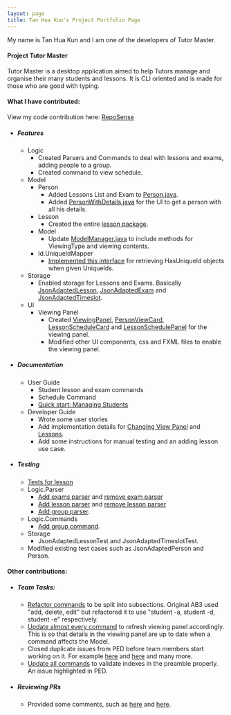 ```yaml
---
layout: page
title: Tan Hua Kun's Project Portfolio Page
---
```


My name is Tan Hua Kun and I am one of the developers of Tutor Master.

#### Project Tutor Master

Tutor Master is a desktop application aimed to help Tutors manage and organise their many students and lessons. It is CLI oriented and is made for those who are good with typing.

#### What I have contributed:

View my code contribution here: [RepoSense](https://nus-cs2103-ay2122s1.github.io/tp-dashboard/?search=tanhuakun&sort=groupTitle&sortWithin=title&timeframe=commit&mergegroup=&groupSelect=groupByRepos&breakdown=true&checkedFileTypes=docs~functional-code~test-code~other&since=2021-09-17&tabOpen=true&tabType=authorship&tabAuthor=tanhuakun&tabRepo=AY2122S1-CS2103T-W16-4%2Ftp%5Bmaster%5D&authorshipIsMergeGroup=false&authorshipFileTypes=docs~functional-code~test-code~other&authorshipIsBinaryFileTypeChecked=false)

* ##### Features
    * Logic
        * Created Parsers and Commands to deal with lessons and exams, adding people to a group.
        * Created command to view schedule.
    * Model
        * Person
            * Added Lessons List and Exam to [Person.java](https://github.com/AY2122S1-CS2103T-W16-4/tp/blob/master/src/main/java/seedu/address/model/person/Person.java).
            * Added [PersonWithDetails.java](https://github.com/AY2122S1-CS2103T-W16-4/tp/blob/master/src/main/java/seedu/address/model/person/PersonWithDetails.java) for the UI to get a person with all his details.
        * Lesson
            * Created the entire [lesson package](https://github.com/AY2122S1-CS2103T-W16-4/tp/tree/master/src/main/java/seedu/address/model/lesson).
        * Model
            * Update [ModelManager.java](https://github.com/AY2122S1-CS2103T-W16-4/tp/blob/master/src/main/java/seedu/address/model/ModelManager.java) to include methods for ViewingType and viewing contents.
        * Id.UniqueIdMapper
            * [Implemented this interface](https://github.com/AY2122S1-CS2103T-W16-4/tp/blob/master/src/main/java/seedu/address/model/id/UniqueIdMapper.java) for retrieving HasUniqueId objects when given UniqueIds.
    * Storage
        * Enabled storage for Lessons and Exams. Basically [JsonAdaptedLesson](https://github.com/AY2122S1-CS2103T-W16-4/tp/blob/master/src/main/java/seedu/address/storage/JsonAdaptedLesson.java),
          [JsonAdaptedExam](https://github.com/AY2122S1-CS2103T-W16-4/tp/blob/master/src/main/java/seedu/address/storage/JsonAdaptedExam.java)
          and [JsonAdaptedTimeslot](https://github.com/AY2122S1-CS2103T-W16-4/tp/blob/master/src/main/java/seedu/address/storage/JsonAdaptedTimeslot.java).
    * UI
        * Viewing Panel
            * Created [ViewingPanel](https://github.com/AY2122S1-CS2103T-W16-4/tp/blob/master/src/main/java/seedu/address/ui/ViewingPanel.java),
              [PersonViewCard](https://github.com/AY2122S1-CS2103T-W16-4/tp/blob/master/src/main/java/seedu/address/ui/PersonViewCard.java),
              [LessonScheduleCard](https://github.com/AY2122S1-CS2103T-W16-4/tp/blob/master/src/main/java/seedu/address/ui/LessonScheduleCard.java)
              and [LessonSchedulePanel](https://github.com/AY2122S1-CS2103T-W16-4/tp/blob/master/src/main/java/seedu/address/ui/LessonSchedulePanel.java) for the viewing panel.
            * Modified other UI components, css and FXML files to enable the viewing panel.
* ##### Documentation
    * User Guide
        * Student lesson and exam commands
        * Schedule Command
        * [Quick start: Managing Students](https://ay2122s1-cs2103t-w16-4.github.io/tp/UserGuide.html#managing-students)
    * Developer Guide
        * Wrote some user stories
        * Add implementation details for [Changing View Panel](https://ay2122s1-cs2103t-w16-4.github.io/tp/DeveloperGuide.html#changing-view-panel) and [Lessons](https://ay2122s1-cs2103t-w16-4.github.io/tp/DeveloperGuide.html#lessons).
        * Add some instructions for manual testing and an adding lesson use case.
* ##### Testing
    * [Tests for lesson](https://github.com/AY2122S1-CS2103T-W16-4/tp/tree/master/src/test/java/seedu/address/model/lesson)
    * Logic.Parser
        * [Add exams parser](https://github.com/AY2122S1-CS2103T-W16-4/tp/blob/master/src/test/java/seedu/address/logic/parser/persons/PersonAddExamParserTest.java) and [remove exam parser](https://github.com/AY2122S1-CS2103T-W16-4/tp/blob/master/src/test/java/seedu/address/logic/parser/persons/PersonRemoveExamParserTest.java)
        * [Add lesson parser](https://github.com/AY2122S1-CS2103T-W16-4/tp/blob/master/src/test/java/seedu/address/logic/parser/persons/PersonAddLessonParserTest.java) and [remove lesson parser](https://github.com/AY2122S1-CS2103T-W16-4/tp/blob/master/src/test/java/seedu/address/logic/parser/persons/PersonRemoveLessonParserTest.java)
        * [Add group parser](https://github.com/AY2122S1-CS2103T-W16-4/tp/blob/master/src/test/java/seedu/address/logic/parser/groups/AddGroupCommandParserTest.java).
    * Logic.Commands
        * [Add group command](https://github.com/AY2122S1-CS2103T-W16-4/tp/blob/master/src/test/java/seedu/address/logic/commands/groups/AddGroupCommandIntegrationTest.java).
    * Storage
        * JsonAdaptedLessonTest and JsonAdaptedTimeslotTest.
    * Modified existing test cases such as JsonAdaptedPerson and Person.


#### Other contributions:
* ##### Team Tasks:
    * [Refactor commands](https://github.com/AY2122S1-CS2103T-W16-4/tp/pull/45) to be split into subsections. Original AB3 used "add, delete, edit" but refactored it to use
    "student -a, student -d, student -e" respectively.
    * [Update almost every command](https://github.com/AY2122S1-CS2103T-W16-4/tp/pull/206)
    to refresh viewing panel accordingly. This is so that details in the viewing panel are up to date when a command affects the Model.
    * Closed duplicate issues from PED before team members start working on it. For example [here](https://github.com/AY2122S1-CS2103T-W16-4/tp/issues/143) and [here](https://github.com/AY2122S1-CS2103T-W16-4/tp/issues/148) and many more.
    * [Update all commands](https://github.com/AY2122S1-CS2103T-W16-4/tp/pull/197) to validate indexes in the preamble properly. An issue highlighted in PED.
* ##### Reviewing PRs
    * Provided some comments, such as [here](https://github.com/AY2122S1-CS2103T-W16-4/tp/pull/127) and [here](https://github.com/AY2122S1-CS2103T-W16-4/tp/pull/135).
